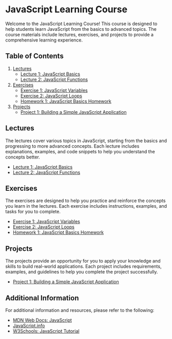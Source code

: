 # JavaScript Learning Course

Welcome to the JavaScript Learning Course! This course is designed to help students learn JavaScript from the basics to advanced topics. The course materials include lectures, exercises, and projects to provide a comprehensive learning experience.

## Table of Contents

1. [Lectures](#lectures)
   - [Lecture 1: JavaScript Basics](lectures/lecture1.md)
   - [Lecture 2: JavaScript Functions](lectures/lecture2.md)
2. [Exercises](#exercises)
   - [Exercise 1: JavaScript Variables](exercises/exercise1.md)
   - [Exercise 2: JavaScript Loops](exercises/exercise2.md)
   - [Homework 1: JavaScript Basics Homework](exercises/homework1.md)
3. [Projects](#projects)
   - [Project 1: Building a Simple JavaScript Application](projects/project1.md)

## Lectures

The lectures cover various topics in JavaScript, starting from the basics and progressing to more advanced concepts. Each lecture includes explanations, examples, and code snippets to help you understand the concepts better.

- [Lecture 1: JavaScript Basics](lectures/lecture1.md)
- [Lecture 2: JavaScript Functions](lectures/lecture2.md)

## Exercises

The exercises are designed to help you practice and reinforce the concepts you learn in the lectures. Each exercise includes instructions, examples, and tasks for you to complete.

- [Exercise 1: JavaScript Variables](exercises/exercise1.md)
- [Exercise 2: JavaScript Loops](exercises/exercise2.md)
- [Homework 1: JavaScript Basics Homework](exercises/homework1.md)

## Projects

The projects provide an opportunity for you to apply your knowledge and skills to build real-world applications. Each project includes requirements, examples, and guidelines to help you complete the project successfully.

- [Project 1: Building a Simple JavaScript Application](projects/project1.md)

## Additional Information

For additional information and resources, please refer to the following:

- [MDN Web Docs: JavaScript](https://developer.mozilla.org/en-US/docs/Web/JavaScript)
- [JavaScript.info](https://javascript.info/)
- [W3Schools: JavaScript Tutorial](https://www.w3schools.com/js/)
